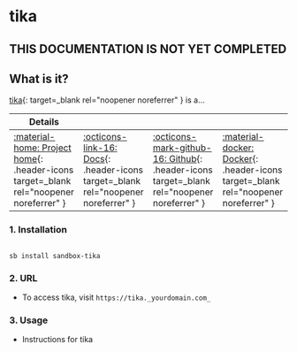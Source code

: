 # tika

## THIS DOCUMENTATION IS NOT YET COMPLETED

## What is it?

[tika](https://tika.url){: target=_blank rel="noopener noreferrer" } is a...

| Details     |             |             |             |
|-------------|-------------|-------------|-------------|
| [:material-home: Project home](https://tika.url){: .header-icons target=_blank rel="noopener noreferrer" } | [:octicons-link-16: Docs](https://tika.docs.url){: .header-icons target=_blank rel="noopener noreferrer" } | [:octicons-mark-github-16: Github](https://github.com/tika/tika){: .header-icons target=_blank rel="noopener noreferrer" } | [:material-docker: Docker](https://hub.docker.com/r/tika/tika){: .header-icons target=_blank rel="noopener noreferrer" }|

### 1. Installation

``` shell

sb install sandbox-tika

```

### 2. URL

- To access tika, visit `https://tika._yourdomain.com_`

### 3. Usage

- Instructions for tika
